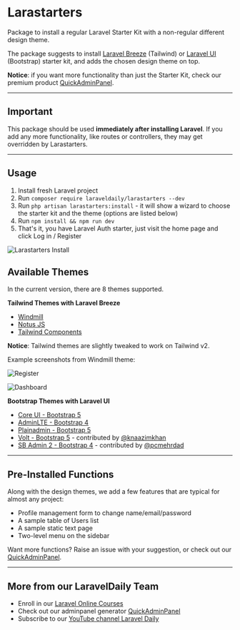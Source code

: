 # Larastarters

Package to install a regular Laravel Starter Kit with a non-regular different design theme.

The package suggests to install [Laravel Breeze](https://github.com/laravel/breeze) (Tailwind) or [Laravel UI](https://github.com/laravel/ui) (Bootstrap) starter kit, and adds the chosen design theme on top.

**Notice**: if you want more functionality than just the Starter Kit, check our premium product [QuickAdminPanel](https://quickadminpanel.com).

---

## Important

This package should be used **immediately after installing Laravel**. If you add any more functionality, like routes or controllers, they may get overridden by Larastarters.

---

## Usage

1. Install fresh Laravel project
2. Run `composer require laraveldaily/larastarters --dev`
3. Run `php artisan larastarters:install` - it will show a wizard to choose the starter kit and the theme (options are listed below)
4. Run `npm install && npm run dev`
5. That's it, you have Laravel Auth starter, just visit the home page and click Log in / Register


![Larastarters Install](https://laraveldaily.com/wp-content/uploads/2021/11/Screenshot-2021-11-02-at-10.36.03.png)


## Available Themes

In the current version, there are 8 themes supported. 

**Tailwind Themes with Laravel Breeze**

- [Windmill](https://windmillui.com/dashboard-html)
- [Notus JS](https://www.creative-tim.com/product/notus-js)
- [Tailwind Components](https://github.com/tailwindcomponents/dashboard)

**Notice**: Tailwind themes are slightly tweaked to work on Tailwind v2.

Example screenshots from Windmill theme:

![Register](https://laraveldaily.com/wp-content/uploads/2021/10/Screenshot-2021-10-26-at-07.24.59.png)

![Dashboard](https://laraveldaily.com/wp-content/uploads/2021/10/Screenshot-2021-10-26-at-07.25.32.png)


**Bootstrap Themes with Laravel UI**

- [Core UI - Bootstrap 5](https://coreui.io/)
- [AdminLTE - Bootstrap 4](https://adminlte.io/)
- [Plainadmin - Bootstrap 5](https://plainadmin.com/)
- [Volt - Bootstrap 5](https://demo.themesberg.com/volt/) - contributed by [@knaazimkhan](https://github.com/knaazimkhan)
- [SB Admin 2 - Bootstrap 4](https://startbootstrap.github.io/startbootstrap-sb-admin-2/) - contributed by [@pcmehrdad](https://github.com/pcmehrdad)

---

## Pre-Installed Functions

Along with the design themes, we add a few features that are typical for almost any project:

- Profile management form to change name/email/password
- A sample table of Users list
- A sample static text page
- Two-level menu on the sidebar

Want more functions? Raise an issue with your suggestion, or check out our [QuickAdminPanel](https://quickadminpanel.com).

---

## More from our LaravelDaily Team

- Enroll in our [Laravel Online Courses](https://laraveldaily.teachable.com/)
- Check out our adminpanel generator [QuickAdminPanel](https://quickadminpanel.com)
- Subscribe to our [YouTube channel Laravel Daily](https://www.youtube.com/channel/UCTuplgOBi6tJIlesIboymGA)
